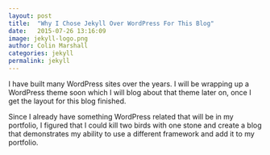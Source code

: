 ```yaml
---
layout: post
title:  "Why I Chose Jekyll Over WordPress For This Blog"
date:   2015-07-26 13:16:09
image: jekyll-logo.png
author: Colin Marshall
categories: jekyll
permalink: jekyll
---
```


I have built many WordPress sites over the years. I will be wrapping up a WordPress theme soon which I will blog about that theme later on, once I get the layout for this blog finished.
<!--more-->

Since I already have something WordPress related that will be in my portfolio, I figured that I could kill two birds with one stone and create a blog that demonstrates my ability to use a different framework and add it to my portfolio.